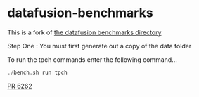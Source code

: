 # datafusion-benchmarks

This is a fork of [the datafusion benchmarks directory](https://github.com/apache/arrow-datafusion/tree/main/benchmarks)

Step One : You must first generate out a copy of the data folder

To run the tpch commands enter the following command...

```rust
./bench.sh run tpch
```

[PR 6262](https://github.com/apache/arrow-datafusion/commit/37b2c53f281b9550034e7e69f5acf1ae666a0da7)
